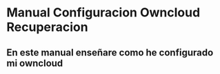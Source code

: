 # Manual Configuracion Owncloud Recuperacion
## En este manual enseñare como he configurado mi owncloud
